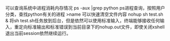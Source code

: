 可以查询系统中进程消耗内存情况
ps -aux |grep python
ps进程查询，按照用户分类，查找python有关的进程
&gt;name 可以快速清空文件内容
nohup sh test.sh & 
将sh test.sh任务放到后台，但是依然可以使用标准输入，终端能够接收任何输入，重定向标准输出和标准错误到当前目录下的nohup.out文件，即使关闭xshell退出当前session依然继续运行。

